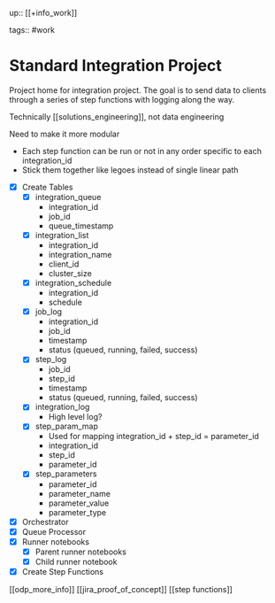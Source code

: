 up:: [[+info_work]]

tags:: #work

# Standard Integration Project

Project home for integration project.
The goal is to send data to clients through a series of step functions with logging along the way.

Technically [[solutions_engineering]], not data engineering

Need to make it more modular
- Each step function can be run or not in any order specific to each integration_id
- Stick them together like legoes instead of single linear path

- [x] Create Tables
	- [x] integration_queue
		- integration_id
		- job_id
		- queue_timestamp
	- [x] integration_list
		- integration_id
		- integration_name
		- client_id
		- cluster_size
	- [x] integration_schedule
		- integration_id
		- schedule
	- [x] job_log
		- integration_id
		- job_id
		- timestamp
		- status (queued, running, failed, success)
	- [x] step_log
		- job_id
		- step_id
		- timestamp
		- status (queued, running, failed, success)
	- [x] integration_log
		- High level log?
	- [x] step_param_map
		- Used for mapping integration_id + step_id = parameter_id
		- integration_id
		- step_id
		- parameter_id
	- [x] step_parameters
		- parameter_id
		- parameter_name
		- parameter_value
		- parameter_type
- [x] Orchestrator
- [x] Queue Processor
- [x] Runner notebooks
	- [x] Parent runner notebooks
	- [x] Child runner notebook
- [x] Create Step Functions

[[odp_more_info]]
[[jira_proof_of_concept]]
[[step functions]]
